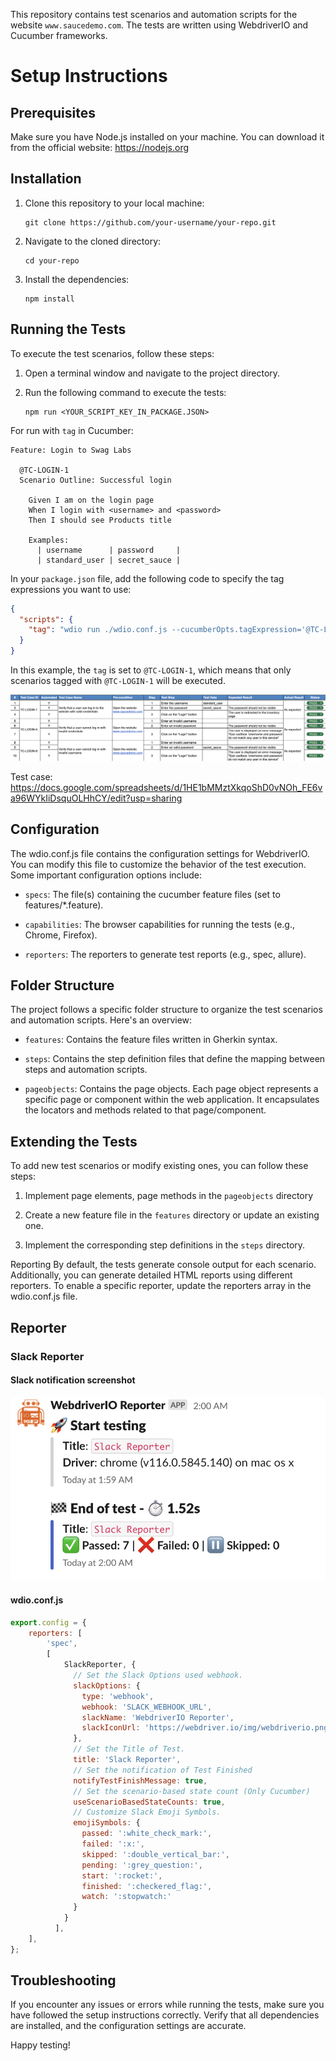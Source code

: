 This repository contains test scenarios and automation scripts for the website `www.saucedemo.com`. The tests are written using WebdriverIO and Cucumber frameworks.

# Setup Instructions

## Prerequisites

Make sure you have Node.js installed on your machine. You can download it from the official website: https://nodejs.org

## Installation
1. Clone this repository to your local machine:

    ```shell
    git clone https://github.com/your-username/your-repo.git
    ```

2. Navigate to the cloned directory:

    ```shell
    cd your-repo
    ```

3. Install the dependencies:

    ```shell
    npm install
    ```

## Running the Tests
To execute the test scenarios, follow these steps:

1. Open a terminal window and navigate to the project directory.

2. Run the following command to execute the tests:

    ```shell
    npm run <YOUR_SCRIPT_KEY_IN_PACKAGE.JSON>
    ```

For run with `tag` in Cucumber:

```gherkin
Feature: Login to Swag Labs

  @TC-LOGIN-1
  Scenario Outline: Successful login

    Given I am on the login page
    When I login with <username> and <password>
    Then I should see Products title

    Examples:
      | username      | password     |
      | standard_user | secret_sauce |
```

In your `package.json` file, add the following code to specify the tag expressions you want to use:

```json
{
  "scripts": {
    "tag": "wdio run ./wdio.conf.js --cucumberOpts.tagExpression='@TC-LOGIN-1'"
  }
}
```

In this example, the `tag` is set to `@TC-LOGIN-1`, which means that only scenarios tagged with `@TC-LOGIN-1` will be executed.

![screenshot](https://raw.githubusercontent.com/namnh663/WebdriverIO/main/data/img/tcs.png)

Test case: https://docs.google.com/spreadsheets/d/1HE1bMMztXkqoShD0vNOh_FE6va96WYkIiDsquOLHhCY/edit?usp=sharing

## Configuration

The wdio.conf.js file contains the configuration settings for WebdriverIO. You can modify this file to customize the behavior of the test execution. Some important configuration options include:

- `specs`: The file(s) containing the cucumber feature files (set to features/*.feature).

- `capabilities`: The browser capabilities for running the tests (e.g., Chrome, Firefox).

- `reporters`: The reporters to generate test reports (e.g., spec, allure).

## Folder Structure
The project follows a specific folder structure to organize the test scenarios and automation scripts. Here's an overview:

- `features`: Contains the feature files written in Gherkin syntax.

- `steps`: Contains the step definition files that define the mapping between steps and automation scripts.

- `pageobjects`: Contains the page objects. Each page object represents a specific page or component within the web application. It encapsulates the locators and methods related to that page/component.

## Extending the Tests
To add new test scenarios or modify existing ones, you can follow these steps:

1. Implement page elements, page methods in the `pageobjects` directory

2. Create a new feature file in the `features` directory or update an existing one.

3. Implement the corresponding step definitions in the `steps` directory.

Reporting
By default, the tests generate console output for each scenario. Additionally, you can generate detailed HTML reports using different reporters. To enable a specific reporter, update the reporters array in the wdio.conf.js file.

## Reporter

### Slack Reporter

#### Slack notification screenshot

![screenshot](https://raw.githubusercontent.com/namnh663/WebdriverIO/main/data/img/slack.png)

#### wdio.conf.js
```js
export.config = {
    reporters: [
        'spec',
        [
            SlackReporter, {
              // Set the Slack Options used webhook.
              slackOptions: {
                type: 'webhook',
                webhook: 'SLACK_WEBHOOK_URL',
                slackName: 'WebdriverIO Reporter',
                slackIconUrl: 'https://webdriver.io/img/webdriverio.png',
              },
              // Set the Title of Test.
              title: 'Slack Reporter',
              // Set the notification of Test Finished
              notifyTestFinishMessage: true,
              // Set the scenario-based state count (Only Cucumber)
              useScenarioBasedStateCounts: true,
              // Customize Slack Emoji Symbols.
              emojiSymbols: {
                passed: ':white_check_mark:',
                failed: ':x:',
                skipped: ':double_vertical_bar:',
                pending: ':grey_question:',
                start: ':rocket:',
                finished: ':checkered_flag:',
                watch: ':stopwatch:'
              }
            }
          ],
    ],
};
```

## Troubleshooting
If you encounter any issues or errors while running the tests, make sure you have followed the setup instructions correctly. Verify that all dependencies are installed, and the configuration settings are accurate.

Happy testing!




